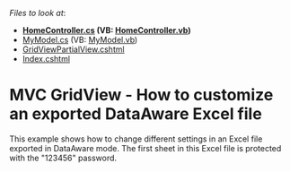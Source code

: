 <!-- default file list -->
*Files to look at*:

* **[HomeController.cs](./CS/T385649/Controllers/HomeController.cs) (VB: [HomeController.vb](./VB/T385649/Controllers/HomeController.vb))**
* [MyModel.cs](./CS/T385649/Models/MyModel.cs) (VB: [MyModel.vb](./VB/T385649/Models/MyModel.vb))
* [GridViewPartialView.cshtml](./CS/T385649/Views/Home/GridViewPartialView.cshtml)
* [Index.cshtml](./CS/T385649/Views/Home/Index.cshtml)
<!-- default file list end -->
# MVC GridView - How to customize an exported DataAware Excel file


<p>This example shows how to change different settings in an Excel file exported in DataAware mode. The first sheet in this Excel file is protected with the "123456" password.</p>

<br/>


